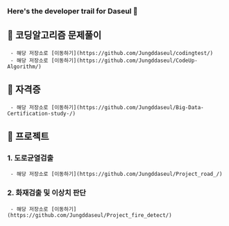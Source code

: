 ### Here's the developer trail for Daseul 👋

<!--
**Jungddaseul/Jungddaseul** is a ✨ _special_ ✨ repository because its `README.md` (this file) appears on your GitHub profile.

Here are some ideas to get you started:

- 🔭 I’m currently working on ...
- 🌱 I’m currently learning ...
- 👯 I’m looking to collaborate on ...
- 🤔 I’m looking for help with ...
- 💬 Ask me about ...
- 📫 How to reach me: ...
- 😄 Pronouns: ...
- ⚡ Fun fact: ...
-->


## 🌱 코딩알고리즘 문제풀이
     - 해당 저장소로 [이동하기](https://github.com/Jungddaseul/codingtest/)
     - 해당 저장소로 [이동하기](https://github.com/Jungddaseul/CodeUp-Algorithm/)
     
## 🌱 자격증
     - 해당 저장소로 [이동하기](https://github.com/Jungddaseul/Big-Data-Certification-study-/)
     
## 👯 프로젝트
### 1. 도로균열검출
     - 해당 저장소로 [이동하기](https://github.com/Jungddaseul/Project_road_/)
### 2. 화재검출 및 이상치 판단
     - 해당 저장소로 [이동하기](https://github.com/Jungddaseul/Project_fire_detect/)
